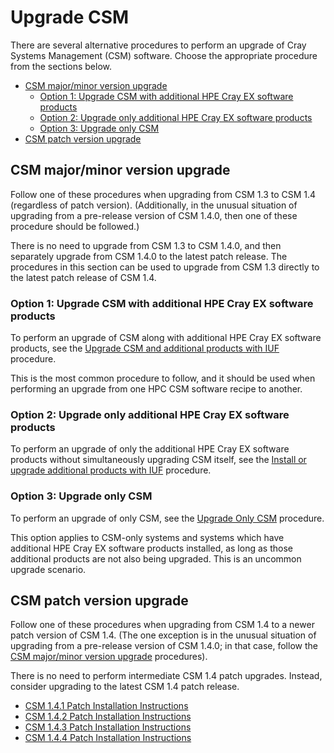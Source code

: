 # Upgrade CSM

There are several alternative procedures to perform an upgrade of Cray Systems Management (CSM)
software. Choose the appropriate procedure from the sections below.

* [CSM major/minor version upgrade](#csm-majorminor-version-upgrade)
    * [Option 1: Upgrade CSM with additional HPE Cray EX software products](#option-1-upgrade-csm-with-additional-hpe-cray-ex-software-products)
    * [Option 2: Upgrade only additional HPE Cray EX software products](#option-2-upgrade-only-additional-hpe-cray-ex-software-products)
    * [Option 3: Upgrade only CSM](#option-3-upgrade-only-csm)
* [CSM patch version upgrade](#csm-patch-version-upgrade)

## CSM major/minor version upgrade

Follow one of these procedures when upgrading from CSM 1.3 to CSM 1.4 (regardless of patch version).
(Additionally, in the unusual situation of upgrading from a pre-release version of CSM 1.4.0, then one of these
procedure should be followed.)

There is no need to upgrade from CSM 1.3 to CSM 1.4.0, and then separately upgrade from CSM 1.4.0 to the
latest patch release. The procedures in this section can be used to upgrade from CSM 1.3 directly to the
latest patch release of CSM 1.4.

### Option 1: Upgrade CSM with additional HPE Cray EX software products

To perform an upgrade of CSM along with additional HPE Cray EX software products, see the
[Upgrade CSM and additional products with IUF](../operations/iuf/workflows/upgrade_csm_and_additional_products_with_iuf.md)
procedure.

This is the most common procedure to follow, and it should be used when performing an upgrade from
one HPC CSM software recipe to another.

### Option 2: Upgrade only additional HPE Cray EX software products

To perform an upgrade of only the additional HPE Cray EX software products without
simultaneously upgrading CSM itself, see the
[Install or upgrade additional products with IUF](../operations/iuf/workflows/install_or_upgrade_additional_products_with_iuf.md)
procedure.

### Option 3: Upgrade only CSM

To perform an upgrade of only CSM, see the [Upgrade Only CSM](Upgrade_Only_CSM.md) procedure.

This option applies to CSM-only systems and systems which have additional HPE Cray EX software
products installed, as long as those additional products are not also being upgraded. This is an
uncommon upgrade scenario.

## CSM patch version upgrade

Follow one of these procedures when upgrading from CSM 1.4 to a newer patch version of CSM 1.4.
(The one exception is in the unusual situation of upgrading from a pre-release version of CSM 1.4.0;
in that case, follow the [CSM major/minor version upgrade](#csm-majorminor-version-upgrade)
procedures).

There is no need to perform intermediate CSM 1.4 patch upgrades. Instead, consider upgrading to the latest
CSM 1.4 patch release.

* [CSM 1.4.1 Patch Installation Instructions](1.4.1/README.md)
* [CSM 1.4.2 Patch Installation Instructions](1.4.2/README.md)
* [CSM 1.4.3 Patch Installation Instructions](1.4.3/README.md)
* [CSM 1.4.4 Patch Installation Instructions](1.4.4/README.md)
